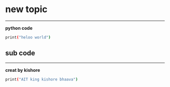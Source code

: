 # new topic
---
**python code**
```bash
print("heloo world")
```
## sub code
---
**creat by kishore**
```bash
print("AIT king kishore bhaava")
```
